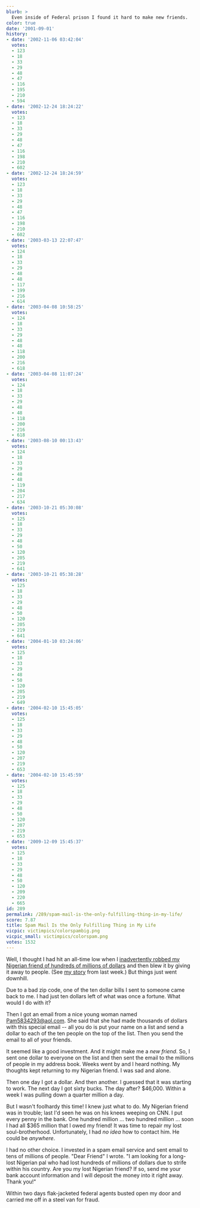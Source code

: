 ```yaml
---
blurb: >
  Even inside of Federal prison I found it hard to make new friends.
color: true
date: '2001-09-01'
history:
- date: '2002-11-06 03:42:04'
  votes:
  - 123
  - 18
  - 33
  - 29
  - 48
  - 47
  - 116
  - 195
  - 210
  - 594
- date: '2002-12-24 18:24:22'
  votes:
  - 123
  - 18
  - 33
  - 29
  - 48
  - 47
  - 116
  - 198
  - 210
  - 602
- date: '2002-12-24 18:24:59'
  votes:
  - 123
  - 18
  - 33
  - 29
  - 48
  - 47
  - 116
  - 198
  - 210
  - 602
- date: '2003-03-13 22:07:47'
  votes:
  - 124
  - 18
  - 33
  - 29
  - 48
  - 48
  - 117
  - 199
  - 216
  - 614
- date: '2003-04-08 10:58:25'
  votes:
  - 124
  - 18
  - 33
  - 29
  - 48
  - 48
  - 118
  - 200
  - 216
  - 618
- date: '2003-04-08 11:07:24'
  votes:
  - 124
  - 18
  - 33
  - 29
  - 48
  - 48
  - 118
  - 200
  - 216
  - 618
- date: '2003-08-10 00:13:43'
  votes:
  - 124
  - 18
  - 33
  - 29
  - 48
  - 48
  - 119
  - 204
  - 217
  - 634
- date: '2003-10-21 05:30:08'
  votes:
  - 125
  - 18
  - 33
  - 29
  - 48
  - 50
  - 120
  - 205
  - 219
  - 641
- date: '2003-10-21 05:38:28'
  votes:
  - 125
  - 18
  - 33
  - 29
  - 48
  - 50
  - 120
  - 205
  - 219
  - 641
- date: '2004-01-10 03:24:06'
  votes:
  - 125
  - 18
  - 33
  - 29
  - 48
  - 50
  - 120
  - 205
  - 219
  - 649
- date: '2004-02-10 15:45:05'
  votes:
  - 125
  - 18
  - 33
  - 29
  - 48
  - 50
  - 120
  - 207
  - 219
  - 653
- date: '2004-02-10 15:45:59'
  votes:
  - 125
  - 18
  - 33
  - 29
  - 48
  - 50
  - 120
  - 207
  - 219
  - 653
- date: '2009-12-09 15:45:37'
  votes:
  - 125
  - 18
  - 33
  - 29
  - 48
  - 50
  - 120
  - 209
  - 220
  - 665
id: 289
permalink: /289/spam-mail-is-the-only-fulfilling-thing-in-my-life/
score: 7.87
title: Spam Mail Is the Only Fulfilling Thing in My Life
vicpic: victimpics/colorspambig.png
vicpic_small: victimpics/colorspam.png
votes: 1532
---
```


Well, I thought I had hit an all-time low when I [inadvertently robbed
my Nigerian friend of hundreds of millions of
dollars](@/victim/278.md) and then blew it by giving it away to
people. (See [my story](@/victim/278.md) from last week.) But things
just went downhill.

Due to a bad zip code, one of the ten dollar bills I sent to someone
came back to me. I had just ten dollars left of what was once a fortune.
What would I do with it?

Then I got an email from a nice young woman named Pam5834293@aol.com.
She said that she had made thousands of dollars with this special email
-- all you do is put your name on a list and send a dollar to each of
the ten people on the top of the list. Then you send the email to all of
your friends.

It seemed like a good investment. And it might make me a *new friend*.
So, I sent one dollar to everyone on the list and then sent the email to
the millions of people in my address book. Weeks went by and I heard
nothing. My thoughts kept returning to my Nigerian friend. I was sad and
alone.

Then one day I got a dollar. And then another. I guessed that it was
starting to work. The next day I got sixty bucks. The day after?
$46,000. Within a week I was pulling down a quarter million a day.

But I wasn't foolhardy this time! I knew just what to do. My Nigerian
friend was in trouble; last I'd seen he was on his knees weeping on CNN.
I put every penny in the bank. One hundred million ... two hundred
million ... soon I had all $365 million that I owed my friend! It was
time to repair my lost soul-brotherhood. Unfortunately, I had *no idea*
how to contact him. He could be *anywhere*.

I had no other choice. I invested in a spam email service and sent email
to tens of millions of people. "Dear Friend" I wrote. "I am looking for
a long-lost Nigerian pal who had lost hundreds of millions of dollars
due to strife within his country. Are you my lost Nigerian friend? If
so, send me your bank account information and I will deposit the money
into it right away. Thank you!"

Within two days flak-jacketed federal agents busted open my door and
carried me off in a steel van for fraud.